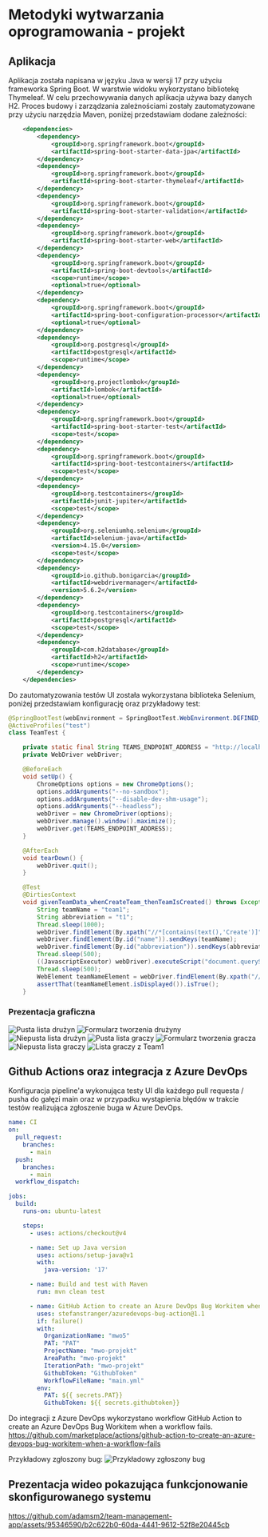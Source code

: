 # Metodyki wytwarzania oprogramowania - projekt

## Aplikacja
Aplikacja została napisana w języku Java w wersji 17 przy użyciu frameworka Spring Boot. W warstwie widoku wykorzystano bibliotekę Thymeleaf. W celu przechowywania danych aplikacja używa bazy danych H2. Proces budowy i zarządzania zależnościami zostały zautomatyzowane przy użyciu narzędzia Maven, poniżej przedstawiam dodane zależności:

```xml
    <dependencies>
        <dependency>
            <groupId>org.springframework.boot</groupId>
            <artifactId>spring-boot-starter-data-jpa</artifactId>
        </dependency>
        <dependency>
            <groupId>org.springframework.boot</groupId>
            <artifactId>spring-boot-starter-thymeleaf</artifactId>
        </dependency>
        <dependency>
            <groupId>org.springframework.boot</groupId>
            <artifactId>spring-boot-starter-validation</artifactId>
        </dependency>
        <dependency>
            <groupId>org.springframework.boot</groupId>
            <artifactId>spring-boot-starter-web</artifactId>
        </dependency>
        <dependency>
            <groupId>org.springframework.boot</groupId>
            <artifactId>spring-boot-devtools</artifactId>
            <scope>runtime</scope>
            <optional>true</optional>
        </dependency>
        <dependency>
            <groupId>org.springframework.boot</groupId>
            <artifactId>spring-boot-configuration-processor</artifactId>
            <optional>true</optional>
        </dependency>
        <dependency>
            <groupId>org.postgresql</groupId>
            <artifactId>postgresql</artifactId>
            <scope>runtime</scope>
        </dependency>
        <dependency>
            <groupId>org.projectlombok</groupId>
            <artifactId>lombok</artifactId>
            <optional>true</optional>
        </dependency>
        <dependency>
            <groupId>org.springframework.boot</groupId>
            <artifactId>spring-boot-starter-test</artifactId>
            <scope>test</scope>
        </dependency>
        <dependency>
            <groupId>org.springframework.boot</groupId>
            <artifactId>spring-boot-testcontainers</artifactId>
            <scope>test</scope>
        </dependency>
        <dependency>
            <groupId>org.testcontainers</groupId>
            <artifactId>junit-jupiter</artifactId>
            <scope>test</scope>
        </dependency>
        <dependency>
            <groupId>org.seleniumhq.selenium</groupId>
            <artifactId>selenium-java</artifactId>
            <version>4.15.0</version>
            <scope>test</scope>
        </dependency>
        <dependency>
            <groupId>io.github.bonigarcia</groupId>
            <artifactId>webdrivermanager</artifactId>
            <version>5.6.2</version>
        </dependency>
        <dependency>
            <groupId>org.testcontainers</groupId>
            <artifactId>postgresql</artifactId>
            <scope>test</scope>
        </dependency>
        <dependency>
            <groupId>com.h2database</groupId>
            <artifactId>h2</artifactId>
            <scope>runtime</scope>
        </dependency>
    </dependencies>
```

Do zautomatyzowania testów UI została wykorzystana biblioteka Selenium, poniżej przedstawiam konfigurację oraz przykładowy test:

```java
@SpringBootTest(webEnvironment = SpringBootTest.WebEnvironment.DEFINED_PORT)
@ActiveProfiles("test")
class TeamTest {

    private static final String TEAMS_ENDPOINT_ADDRESS = "http://localhost:8080/teams";
    private WebDriver webDriver;

    @BeforeEach
    void setUp() {
        ChromeOptions options = new ChromeOptions();
        options.addArguments("--no-sandbox");
        options.addArguments("--disable-dev-shm-usage");
        options.addArguments("--headless");
        webDriver = new ChromeDriver(options);
        webDriver.manage().window().maximize();
        webDriver.get(TEAMS_ENDPOINT_ADDRESS);
    }

    @AfterEach
    void tearDown() {
        webDriver.quit();
    }

    @Test
    @DirtiesContext
    void givenTeamData_whenCreateTeam_thenTeamIsCreated() throws Exception {
        String teamName = "team1";
        String abbreviation = "t1";
        Thread.sleep(1000);
        webDriver.findElement(By.xpath("//*[contains(text(),'Create')]")).click();
        webDriver.findElement(By.id("name")).sendKeys(teamName);
        webDriver.findElement(By.id("abbreviation")).sendKeys(abbreviation);
        Thread.sleep(500);
        ((JavascriptExecutor) webDriver).executeScript("document.querySelector('button[type=\"submit\"]').click();");
        Thread.sleep(500);
        WebElement teamNameElement = webDriver.findElement(By.xpath("//*[contains(text(),'" + teamName + "')]"));
        assertThat(teamNameElement.isDisplayed()).isTrue();
    }
```
### Prezentacja graficzna
![Pusta lista drużyn](./resources/teams.png)
![Formularz tworzenia drużyny](./resources/create-team-form.png)
![Niepusta lista drużyn](./resources/teams2.png)
![Pusta lista graczy](./resources/players.png)
![Formularz tworzenia gracza](./resources/create-player-form.png)
![Niepusta lista graczy](./resources/players2.png)
![Lista graczy z Team1](./resources/team1-players-list.png)

## Github Actions oraz integracja z Azure DevOps
Konfiguracja pipeline'a wykonująca testy UI dla każdego pull requesta / pusha do gałęzi main oraz w przypadku wystąpienia błędów w trakcie testów realizująca zgłoszenie buga w Azure DevOps.

```yaml
name: CI
on:
  pull_request:
    branches:
      - main
  push:
    branches:
      - main
  workflow_dispatch:

jobs:
  build:
    runs-on: ubuntu-latest

    steps:
      - uses: actions/checkout@v4

      - name: Set up Java version
        uses: actions/setup-java@v1
        with:
          java-version: '17'

      - name: Build and test with Maven
        run: mvn clean test

      - name: GitHub Action to create an Azure DevOps Bug Workitem when a workflow fails
        uses: stefanstranger/azuredevops-bug-action@1.1
        if: failure()
        with:
          OrganizationName: "mwo5"
          PAT: "PAT"
          ProjectName: "mwo-projekt"
          AreaPath: "mwo-projekt"
          IterationPath: "mwo-projekt"
          GithubToken: "GithubToken"
          WorkflowFileName: "main.yml"
        env:
          PAT: ${{ secrets.PAT}}
          GithubToken: ${{ secrets.githubtoken}}
```


Do integracji z Azure DevOps wykorzystano workflow GitHub Action to create an Azure DevOps Bug Workitem when a workflow fails.
https://github.com/marketplace/actions/github-action-to-create-an-azure-devops-bug-workitem-when-a-workflow-fails


Przykładowy zgłoszony bug:
![Przykładowy zgłoszony bug](./resources/azure-bug.png)

## Prezentacja wideo pokazująca funkcjonowanie skonfigurowanego systemu


https://github.com/adamsm2/team-management-app/assets/95346590/b2c622b0-60da-4441-9612-52f8e20445cb


